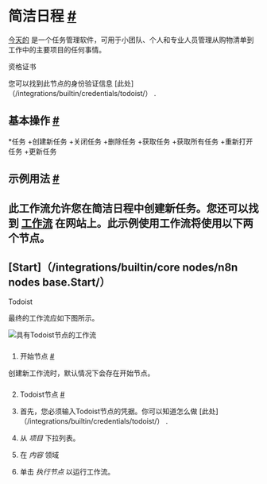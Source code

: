 


 简洁日程
 [#](#todoist "永久链接")
=========================================



[今天的](https://todoist.com/) 
 是一个任务管理软件，可用于小团队、个人和专业人员管理从购物清单到工作中的主要项目的任何事情。
 




 资格证书
 



 您可以找到此节点的身份验证信息
 [此处]（/integrations/builtin/credentials/todoist/）
 .
 




 基本操作
 [#](#基本操作 "永久链接")
-----------------------------------------------------------


*任务
	+创建新任务
	+关闭任务
	+删除任务
	+获取任务
	+获取所有任务
	+重新打开任务
	+更新任务



 示例用法
 [#](#示例用法 "永久链接")
-----------------------------------------------------



 此工作流允许您在简洁日程中创建新任务。您还可以找到
 [工作流](https://n8n.io/workflows/481) 
 在网站上。此示例使用工作流将使用以下两个节点。
-
 [Start]（/integrations/builtin/core nodes/n8n nodes base.Start/）
 -
 Todoist




 最终的工作流应如下图所示。
 



![具有Todoist节点的工作流](https://d33wubrfki0l68.cloudfront.net/30104d2a061b9d52b70a741df4779e3b337a4d05/59b5a/_images/integrations/builtin/app-nodes/todoist/workflow.png)



### 
 1. 开始节点
 [#](#1-start-node "永久链接")



 创建新工作流时，默认情况下会存在开始节点。
 


### 
 2. Todoist节点
 [#](#2-todoist-node "永久链接")


1. 首先，您必须输入Todoist节点的凭据。你可以知道怎么做
 [此处]（/integrations/builtin/credentials/todoist/）
 .
2. 从
 *项目*
 下拉列表。
3. 在
 *内容*
 领域
4. 单击
 *执行节点*
 以运行工作流。




